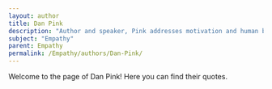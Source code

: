 ```yaml
---
layout: author
title: Dan Pink
description: "Author and speaker, Pink addresses motivation and human behavior, highlighting empathy as a key component in understanding and responding to the needs of others."
subject: "Empathy"
parent: Empathy
permalink: /Empathy/authors/Dan-Pink/
---
```


Welcome to the page of Dan Pink! Here you can find their quotes.
